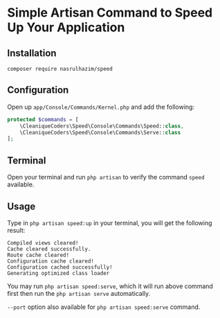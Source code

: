 # Simple Artisan Command to Speed Up Your Application

## Installation

	composer require nasrulhazim/speed

## Configuration

Open up `app/Console/Commands/Kernel.php` and add the following:

```php
protected $commands = [
    \CleaniqueCoders\Speed\Console\Commands\Speed::class,
    \CleaniqueCoders\Speed\Console\Commands\Serve::class
];
```

## Terminal

Open your terminal and run `php artisan` to verify the command `speed` available.

## Usage

Type in `php artisan speed:up` in your terminal, you will get the following result:

	Compiled views cleared!
	Cache cleared successfully.
	Route cache cleared!
	Configuration cache cleared!
	Configuration cached successfully!
	Generating optimized class loader

You may run `php artisan speed:serve`, which it will run above command first then run the `php artisan serve` automatically.

`--port` option also available for `php artisan speed:serve` command.
